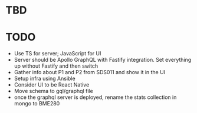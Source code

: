# TBD

# TODO

- Use TS for server; JavaScript for UI
- Server should be Apollo GraphQL with Fastify integration. Set everything up without Fastify and then switch
- Gather info about P1 and P2 from SDS011 and show it in the UI
- Setup infra using Ansible
- Consider UI to be React Native
- Move schema to gql/graphql file
- once the graphql server is deployed, rename the stats collection in mongo to BME280
